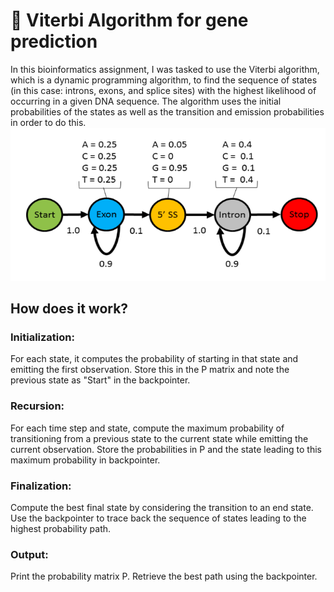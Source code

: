 # 🧬 Viterbi Algorithm for gene prediction

In this bioinformatics assignment, I was tasked to use the Viterbi algorithm, which is a dynamic programming algorithm, to find the sequence of states (in this case: introns, exons, and splice sites) with the highest likelihood of occurring in a given DNA sequence.  The algorithm uses the initial probabilities of the states as well as the transition and emission probabilities in order to do this. 
![Viterbi Algorithm Visual](./viterbi.png)


## How does it work?

### Initialization:

For each state, it computes the probability of starting in that state and emitting the first observation. Store this in the P matrix and note the previous state as "Start" in the backpointer.

### Recursion:

For each time step and state, compute the maximum probability of transitioning from a previous state to the current state while emitting the current observation. Store the probabilities in P and the state leading to this maximum probability in backpointer.

### Finalization:

Compute the best final state by considering the transition to an end state. Use the backpointer to trace back the sequence of states leading to the highest probability path.

### Output:

Print the probability matrix P.
Retrieve the best path using the backpointer.
